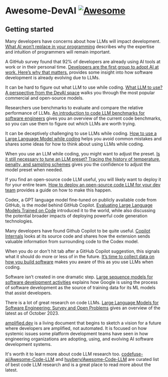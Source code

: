 # Awesome-DevAI [![Awesome](https://awesome.re/badge.svg)](https://awesome.re)

## Getting started

Many developers have concerns about how LLMs will impact development. [What AI won’t replace in your programming](https://www.infoworld.com/article/3709230/what-ai-wont-replace-in-your-programming.html) describes why the expertise and intuition of programmers will remain important.

A GitHub survey found that 92% of developers are already using AI tools at work or in their personal time. [Developers are the first group to adopt AI at work. Here’s why that matters.](https://github.blog/2023-10-27-developers-are-the-first-group-to-adopt-ai-at-work-heres-why-that-matters/) provides some insight into how software development is already evolving due to LLMs.

It can be hard to figure out what LLM to use while coding. [What LLM to use? A perspective from the DevAI space](https://github.com/continuedev/what-llm-to-use) walks you through the most popular commercial and open-source models.

Researchers use benchmarks to evaluate and compare the relative performance of LLMs. [An introduction to code LLM benchmarks for software engineers](https://blog.continue.dev/an-introduction-to-code-llm-benchmarks-for-software-engineers/) gives you an overview of the current code benchmarks, so you can use them to figure out which LLMs are worth trying.

It can be deceptively challenging to use LLMs while coding. [How to use a Large Language Model while coding](https://blog.continue.dev/how-to-use-an-llm-while-coding/) helps you avoid common mistakes and shares some ideas for how to think about using LLMs while coding.

When you use an LLM while coding, you might want to adjust the preset. [Is it still necessary to tune an LLM preset? Tracing the history of temperature, penalty, and sampling schemes](https://blog.continue.dev/tune-llm-preset/) gives you the confidence to adjust the model preset when needed.

If you find an open-source code LLM useful, you will likely want to deploy it for your entire team. [How to deploy an open-source code LLM for your dev team](https://github.com/continuedev/deploy-os-code-llm) provides a guide on how to make this happen.

Codex, a GPT language model fine-tuned on publicly available code from GitHub, is the model behind GitHub Copilot. [Evaluating Large Language Models Trained on Code](https://arxiv.org/abs/2107.03374) introduced it to the world, while also discussing the potential broader impacts of deploying powerful code generation technologies.

Many developers have found Github Copilot to be quite useful. [Copilot Internals](https://thakkarparth007.github.io/copilot-explorer/posts/copilot-internals.html) looks at its source code and shares how the extension sends valuable information from surrounding code to the Codex model.

When you do or don't hit tab after a GitHub Copilot suggestion, this signals what it should do more or less of in the future. [It’s time to collect data on how you build software](https://blog.continue.dev/its-time-to-collect-data-on-how-you-build-software/) makes you aware of this as you use LLMs when coding.

Software isn’t created in one dramatic step. [Large sequence models for software development activities](https://blog.research.google/2023/05/large-sequence-models-for-software.html) explains how Google is using the process of software development as the source of training data for its ML models that assist developers.

There is a lot of great research on code LLMs. [Large Language Models for Software Engineering: Survey and Open Problems](https://arxiv.org/abs/2310.03533) gives an overview of the latest as of October 2023.

[amplified.dev](https://amplified.dev) is a living document that begins to sketch a vision for a future where developers are amplified, not automated. It is focused on how systemic issues some platform development teams have seen in how engineering organizations are adopting, using, and evolving AI software development systems.

It's worth it to learn more about code LLM research too. [codefuse-ai/Awesome-Code-LLM](https://github.com/codefuse-ai/Awesome-Code-LLM) and [huybery/Awesome-Code-LLM](https://github.com/huybery/Awesome-Code-LLM) are curated list of best code LLM research and is a great place to read more about the latest.
